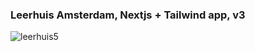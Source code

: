 <h3>Leerhuis Amsterdam, Nextjs + Tailwind app, v3</h3>


![leerhuis5](https://github.com/Noud63/leerhuis_nextjs_3/assets/38325801/556f65e4-8394-4750-8cfc-8ff9d59908a9)

